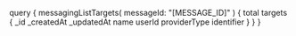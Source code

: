 query {
    messagingListTargets(
        messageId: "[MESSAGE_ID]"
    ) {
        total
        targets {
            _id
            _createdAt
            _updatedAt
            name
            userId
            providerType
            identifier
        }
    }
}
